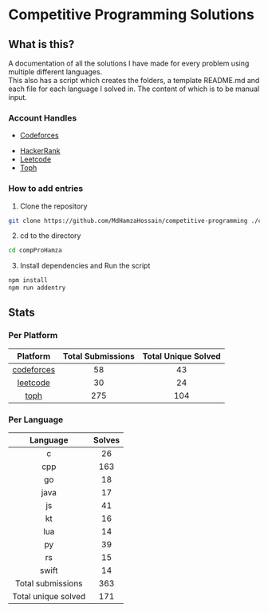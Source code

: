 # Competitive Programming Solutions

## What is this?

A documentation of all the solutions I have made for every problem using multiple different languages.\
This also has a script which creates the folders, a template README.md and each file for each language I solved in. The content of which is to be manual input.

### Account Handles

<!-- - [AtCoder](https://atcoder.jp/users/HamzaHossain) -->
- [Codeforces](https://codeforces.com/profile/hamzahossain)
<!-- - [Codechef](https://www.codechef.com/users/hamzahossain) -->
- [HackerRank](https://www.hackerrank.com/profile/hamzahossain)
- [Leetcode](https://leetcode.com/u/hamzahossain/)
- [Toph](https://toph.co/u/hamzahossain)

### How to add entries

1. Clone the repository

```bash
git clone https://github.com/MdHamzaHossain/competitive-programming ./compProHamza
```

2. cd to the directory

```sh
cd compProHamza
```

3. Install dependencies and Run the script

```sh
npm install
npm run addentry
```

## Stats

### Per Platform

|               Platform              | Total Submissions | Total Unique Solved |
| :---------------------------------: | :---------------: | :-----------------: |
| [codeforces](<./solves/codeforces>) |         58        |          43         |
|   [leetcode](<./solves/leetcode>)   |         30        |          24         |
|       [toph](<./solves/toph>)       |        275        |         104         |

### Per Language

|       Language      | Solves |
| :-----------------: | :----: |
|          c          |   26   |
|         cpp         |   163  |
|          go         |   18   |
|         java        |   17   |
|          js         |   41   |
|          kt         |   16   |
|         lua         |   14   |
|          py         |   39   |
|          rs         |   15   |
|        swift        |   14   |
|  Total submissions  |   363  |
| Total unique solved |   171  |
